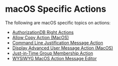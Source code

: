 [title]: # (macOS)
[tags]: # (actions)
[priority]: # (2)
# macOS Specific Actions

The following are macOS specific topics on actions:

* [AuthorizationDB Right Actions](authdb-actions.md)
* [Allow Copy Action (MacOS)](macOS-allow-copy.md)
* [Command Line Justification Message Action](cli-just-msg.md)
* [Display Advanced User Message Action (MacOS)](macOS-adv-msg.md)
* [Just-in-Time Group Membership Action](jit-group-member.md)
* [WYSIWYG MacOS Action Message Editor](wysiwyg.md)